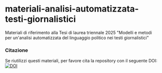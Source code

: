 # materiali-analisi-automatizzata-testi-giornalistici
Materiali di riferimento alla Tesi di laurea triennale 2025 "Modelli e metodi per un'analisi automatizzata del linguaggio politico nei testi giornalistici"

### Citazione
Se riutilizzi questi materiali, per favore cita la repository con il seguente DOI:
[![DOI](https://zenodo.org/badge/DOI/10.5281/zenodo.15636390.svg)](https://doi.org/10.5281/zenodo.15636390)
